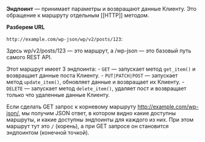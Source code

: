 **Эндпоинт** — принимает параметры и возвращают данные Клиенту. Это обращение к маршруту отдельным [[HTTP]] методом.  

**Разберем URL**

`http://example.com/wp-json/wp/v2/posts/123`:

Здесь wp/v2/posts/123 — это маршрут, а /wp-json — это базовый путь самого REST API.

Этот маршрут имеет 3 эндпоинта:
    -   `GET` — запускает метод `get_item()` и возвращает данные поста Клиенту.
    -   `PUT|PATCH|POST` — запускает метод `update_item()`, обновляет данные и возвращает их Клиенту.
    -   `DELETE` — запускает метод `delete_item()`, удаляет пост и возвращает только что удаленные данные Клиенту.

Если сделать GET запрос к корневому маршруту http://example.com/wp-json/, мы получим JSON ответ, в котором видно какие доступны маршруты, и какие доступны эндпоинты для каждого из них. При этом маршрут тут это `/` (корень), а при GET запросе он становится эндпоинтом (конечной точкой).